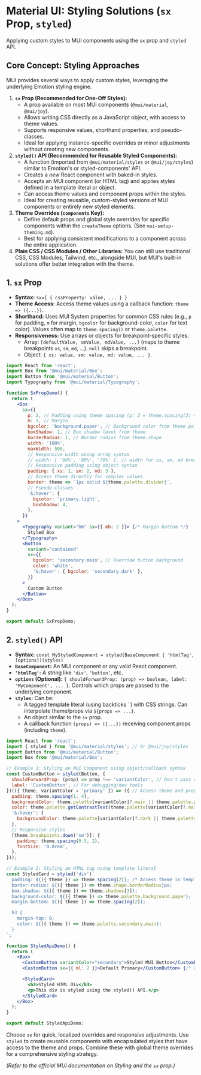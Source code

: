 # Material UI: Styling Solutions (`sx` Prop, `styled`)

Applying custom styles to MUI components using the `sx` prop and `styled` API.

## Core Concept: Styling Approaches

MUI provides several ways to apply custom styles, leveraging the underlying Emotion styling engine.

1.  **`sx` Prop (Recommended for One-Off Styles):**
    *   A prop available on most MUI components (`@mui/material`, `@mui/joy`).
    *   Allows writing CSS directly as a JavaScript object, with access to theme values.
    *   Supports responsive values, shorthand properties, and pseudo-classes.
    *   Ideal for applying instance-specific overrides or minor adjustments without creating new components.
2.  **`styled()` API (Recommended for Reusable Styled Components):**
    *   A function (imported from `@mui/material/styles` or `@mui/joy/styles`) similar to Emotion's or styled-components' API.
    *   Creates a *new* React component with baked-in styles.
    *   Accepts an MUI component (or HTML tag) and applies styles defined in a template literal or object.
    *   Can access theme values and component props within the styles.
    *   Ideal for creating reusable, custom-styled versions of MUI components or entirely new styled elements.
3.  **Theme Overrides (`components` Key):**
    *   Define default props and global style overrides for specific components within the `createTheme` options. (See `mui-setup-theming.md`).
    *   Best for applying consistent modifications to a component across the entire application.
4.  **Plain CSS / CSS Modules / Other Libraries:** You can still use traditional CSS, CSS Modules, Tailwind, etc., alongside MUI, but MUI's built-in solutions offer better integration with the theme.

## 1. `sx` Prop

*   **Syntax:** `sx={ { cssProperty: value, ... } }`
*   **Theme Access:** Access theme values using a callback function: `theme => ({...})`.
*   **Shorthand:** Uses MUI System properties for common CSS rules (e.g., `p` for padding, `m` for margin, `bgcolor` for background-color, `color` for text color). Values often map to `theme.spacing()` or `theme.palette`.
*   **Responsiveness:** Use arrays or objects for breakpoint-specific styles.
    *   Array: `[defaultValue, smValue, mdValue, ...]` (maps to theme breakpoints `xs`, `sm`, `md`, ...). `null` skips a breakpoint.
    *   Object: `{ xs: value, sm: value, md: value, ... }`.

```jsx
import React from 'react';
import Box from '@mui/material/Box';
import Button from '@mui/material/Button';
import Typography from '@mui/material/Typography';

function SxPropDemo() {
  return (
    <Box
      sx={{
        p: 2, // Padding using theme spacing (p: 2 = theme.spacing(2) = 16px by default)
        m: 1, // Margin
        bgcolor: 'background.paper', // Background color from theme palette
        boxShadow: 1, // Box shadow level from theme
        borderRadius: 1, // Border radius from theme.shape
        width: '100%',
        maxWidth: 500,
        // Responsive width using array syntax
        // width: [ '90%', '80%', '70%' ], // width for xs, sm, md breakpoints
        // Responsive padding using object syntax
        padding: { xs: 1, sm: 2, md: 3 },
        // Access theme directly for complex values
        border: theme => `1px solid ${theme.palette.divider}`,
        // Pseudo-classes
        '&:hover': {
          bgcolor: 'primary.light',
          boxShadow: 4,
        },
      }}
    >
      <Typography variant="h6" sx={{ mb: 2 }}> {/* Margin bottom */}
        Styled Box
      </Typography>
      <Button
        variant="contained"
        sx={{
          bgcolor: 'secondary.main', // Override button background
          color: 'white',
          '&:hover': { bgcolor: 'secondary.dark' },
        }}
      >
        Custom Button
      </Button>
    </Box>
  );
}

export default SxPropDemo;
```

## 2. `styled()` API

*   **Syntax:** `const MyStyledComponent = styled(BaseComponent | 'htmlTag', [options])(styles)`
*   **`BaseComponent`:** An MUI component or any valid React component.
*   **`'htmlTag'`:** A string like `'div'`, `'button'`, etc.
*   **`options` (Optional):** `{ shouldForwardProp: (prop) => boolean, label: 'MyComponent', ... }`. Controls which props are passed to the underlying component.
*   **`styles`:** Can be:
    *   A tagged template literal (using backticks `` ` ``) with CSS strings. Can interpolate theme/props via `${props => ...}`.
    *   An object similar to the `sx` prop.
    *   A callback function `(props) => ({...})` receiving component props (including `theme`).

```jsx
import React from 'react';
import { styled } from '@mui/material/styles'; // Or @mui/joy/styles
import Button from '@mui/material/Button';
import Box from '@mui/material/Box';

// Example 1: Styling an MUI Component using object/callback syntax
const CustomButton = styled(Button, {
  shouldForwardProp: (prop) => prop !== 'variantColor', // Don't pass custom 'variantColor' prop to DOM
  label: 'CustomButton', // For debugging/dev tools
})(({ theme, variantColor = 'primary' }) => ({ // Access theme and props
  padding: theme.spacing(1, 4),
  backgroundColor: theme.palette[variantColor]?.main || theme.palette.primary.main,
  color: theme.palette.getContrastText(theme.palette[variantColor]?.main || theme.palette.primary.main),
  '&:hover': {
    backgroundColor: theme.palette[variantColor]?.dark || theme.palette.primary.dark,
  },
  // Responsive styles
  [theme.breakpoints.down('sm')]: {
    padding: theme.spacing(0.5, 2),
    fontSize: '0.8rem',
  },
}));

// Example 2: Styling an HTML tag using template literal
const StyledCard = styled('div')`
  padding: ${({ theme }) => theme.spacing(2)}; /* Access theme in template literal */
  border-radius: ${({ theme }) => theme.shape.borderRadius}px;
  box-shadow: ${({ theme }) => theme.shadows[3]};
  background-color: ${({ theme }) => theme.palette.background.paper};
  margin-bottom: ${({ theme }) => theme.spacing(2)};

  h3 {
    margin-top: 0;
    color: ${({ theme }) => theme.palette.secondary.main};
  }
`;

function StyledApiDemo() {
  return (
    <Box>
      <CustomButton variantColor="secondary">Styled MUI Button</CustomButton>
      <CustomButton sx={{ ml: 2 }}>Default Primary</CustomButton> {/* Can still use sx */}

      <StyledCard>
        <h3>Styled HTML Div</h3>
        <p>This div is styled using the styled() API.</p>
      </StyledCard>
    </Box>
  );
}

export default StyledApiDemo;
```

Choose `sx` for quick, localized overrides and responsive adjustments. Use `styled` to create reusable components with encapsulated styles that have access to the theme and props. Combine these with global theme overrides for a comprehensive styling strategy.

*(Refer to the official MUI documentation on Styling and the `sx` prop.)*